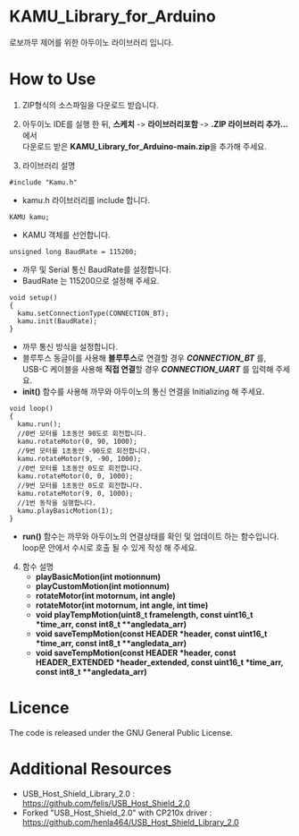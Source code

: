 # KAMU_Library_for_Arduino
로보까무 제어를 위한 아두이노 라이브러리 입니다.


# How to Use
 1. ZIP형식의 소스파일을 다운로드 받습니다.

    
 2. 아두이노 IDE를 실행 한 뒤,  **스케치** -> **라이브러리포함** -> **.ZIP 라이브러리 추가...** 에서 <br/> 다운로드 받은 **KAMU_Library_for_Arduino-main.zip**을 추가해 주세요.

    
 3. 라이브러리 설명
  
   ```
   #include "Kamu.h"
   ```
  * kamu.h 라이브러리를 include 합니다.
  
   ```
   KAMU kamu;
   ```
  * KAMU 객체를 선언합니다.
  
   ```
   unsigned long BaudRate = 115200;
   ```
  * 까무 및 Serial 통신 BaudRate를 설정합니다.
  * BaudRate 는 115200으로 설정해 주세요.
  
   ```
   void setup()
   {
     kamu.setConnectionType(CONNECTION_BT);
     kamu.init(BaudRate);
   }
   ```
  * 까무 통신 방식을 설정합니다.
  * 블루투스 동글이를 사용해 **블루투스**로 연결할 경우 ***CONNECTION_BT*** 를,<br/>USB-C 케이블을 사용해 **직접 연결**할 경우 ***CONNECTION_UART*** 를 입력해 주세요.
  * **init()** 함수를 사용해 까무와 아두이노의 통신 연결을 Initializing 해 주세요. 
  
   ```
   void loop()
   {
     kamu.run();
     //0번 모터를 1초동안 90도로 회전합니다.
     kamu.rotateMotor(0, 90, 1000);
     //9번 모터를 1초동안 -90도로 회전합니다.
     kamu.rotateMotor(9, -90, 1000);
     //0번 모터를 1초동안 0도로 회전합니다.
     kamu.rotateMotor(0, 0, 1000);
     //9번 모터를 1초동안 0도로 회전합니다.
     kamu.rotateMotor(9, 0, 1000);
     //1번 동작을 실행합니다.
     kamu.playBasicMotion(1);
   }
   ```
  * **run()** 함수는 까무와 아두이노의 연결상태를 확인 및 업데이트 하는 함수입니다.<br/>loop문 안에서 수시로 호출 될 수 있게 작성 해 주세요.
   4. 함수 설명
      * **playBasicMotion(int motionnum)**
      * **playCustomMotion(int motionnum)**
      * **rotateMotor(int motornum, int angle)**
      * **rotateMotor(int motornum, int angle, int time)**
      * **void playTempMotion(uint8_t framelength, const uint16_t \*time_arr, const int8_t \*\*angledata_arr)**
      * **void saveTempMotion(const HEADER \*header, const uint16_t \*time_arr, const int8_t \*\*angledata_arr)**
      * **void saveTempMotion(const HEADER \*header, const HEADER_EXTENDED \*header_extended, const uint16_t \*time_arr, const int8_t \*\*angledata_arr)**
# Licence
The code is released under the GNU General Public License.


# Additional Resources
* USB_Host_Shield_Library_2.0  : <https://github.com/felis/USB_Host_Shield_2.0>
* Forked "USB_Host_Shield_2.0" with CP210x driver : <https://github.com/henla464/USB_Host_Shield_Library_2.0>
